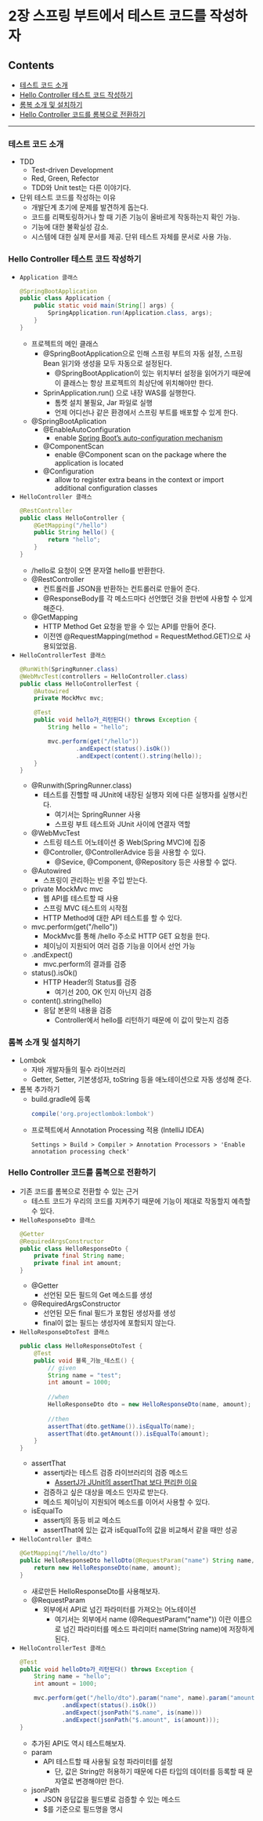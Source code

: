 # 2장 스프링 부트에서 테스트 코드를 작성하자

## Contents
- [테스트 코드 소개](#테스트-코드-소개)
- [Hello Controller 테스트 코드 작성하기](#Hello-Controller-테스트-코드-작성하기)
- [롬복 소개 및 설치하기](#롬복-소개-및-설치하기)
- [Hello Controller 코드를 롬복으로 전환하기](#Hello-Controller-코드를-롬복으로-전환하기)

---

### 테스트 코드 소개
- TDD
  - Test-driven Development
  - Red, Green, Refector
  - TDD와 Unit test는 다른 이야기다.
- 단위 테스트 코드를 작성하는 이유
  - 개발단계 초기에 문제를 발견하게 돕는다.
  - 코드를 리팩토링하거나 할 때 기존 기능이 올바르게 작동하는지 확인 가능.
  - 기능에 대한 불확실성 감소.
  - 시스템에 대한 실제 문서를 제공. 단위 테스트 자체를 문서로 사용 가능.

### Hello Controller 테스트 코드 작성하기
- `Application 클래스`
  ```java
  @SpringBootApplication
  public class Application {
      public static void main(String[] args) {
          SpringApplication.run(Application.class, args);
      }
  }
  ```
  - 프로젝트의 메인 클래스
    - @SpringBootApplication으로 인해 스프링 부트의 자동 설정, 스프링 Bean 읽기와 생성을 모두 자동으로 설정된다.
      - @SpringBootApplication이 있는 위치부터 설정을 읽어가기 때문에 이 클래스는 항상 프로젝트의 최상단에 위치해야만 한다.
    - SprinApplication.run() 으로 내장 WAS를 실행한다.
      - 톰켓 설치 불필요, Jar 파일로 실행
      - 언제 어디선나 같은 환경에서 스프링 부트를 배포할 수 있게 한다.
  - @SpringBootAplication
    - @EnableAutoConfiguration
      - enable [Spring Boot’s auto-configuration mechanism](https://docs.spring.io/spring-boot/docs/2.1.14.BUILD-SNAPSHOT/reference/html/using-boot-auto-configuration.html)
    - @ComponentScan
      - enable @Component scan on the package where the application is located
    - @Configuration
      - allow to register extra beans in the context or import additional configuration classes
- `HelloController 클래스`
  ```java
  @RestController
  public class HelloController {
      @GetMapping("/hello")
      public String hello() {
          return "hello";
      }
  }
  ```
  - /hello로 요청이 오면 문자열 hello를 반환한다.
  - @RestController
    - 컨트롤러를 JSON을 반환하는 컨트롤러로 만들어 준다.
    - @ResponseBody를 각 메소드마다 선언했던 것을 한번에 사용할 수 있게 해준다.
  - @GetMapping
    - HTTP Method Get 요청을 받을 수 있는 API를 만들어 준다.
    - 이전엔 @RequestMapping(method = RequestMethod.GET)으로 사용되었었음.
- `HelloControllerTest 클래스`
  ```java
  @RunWith(SpringRunner.class)
  @WebMvcTest(controllers = HelloController.class)
  public class HelloControllerTest {
      @Autowired
      private MockMvc mvc;

      @Test
      public void hello가_리턴된다() throws Exception {
          String hello = "hello";

          mvc.perform(get("/hello"))
                  .andExpect(status().isOk())
                  .andExpect(content().string(hello));
      }
  }
  ```
  - @Runwith(SpringRunner.class)
    - 테스트를 진핼할 때 JUnit에 내장된 실행자 외에 다른 실행자를 실행시킨다.
      - 여기서는 SpringRunner 사용
      - 스프링 부트 테스트와 JUnit 사이에 연결자 역할
  - @WebMvcTest
    - 스트링 테스트 어노테이션 중 Web(Spring MVC)에 집중
    - @Controller, @ControllerAdvice 등을 사용할 수 있다.
      - @Sevice, @Component, @Repository 등은 사용할 수 없다.
  - @Autowired
    - 스프링이 관리하는 빈을 주입 받는다.
  - private MockMvc mvc
    - 웹 API를 테스트할 때 사용
    - 스프링 MVC 테스트의 시작점
    - HTTP Method에 대한 API 테스트를 할 수 있다.
  - mvc.perform(get("/hello"))
    - MockMvc를 통해 /hello 주소로 HTTP GET 요청을 한다.
    - 체이닝이 지원되어 여러 검증 기능을 이어서 선언 가능
  - .andExpect()
    - mvc.perform의 결과를 검증
  - status().isOk()
    - HTTP Header의 Status를 검증
      - 여기선 200, OK 인지 아닌지 검증
  - content().string(hello)
    - 응답 본문의 내용을 검증
      - Controller에서 hello를 리턴하기 때문에 이 값이 맞는지 검증

### 롬복 소개 및 설치하기
- Lombok
  - 자바 개발자들의 필수 라이브러리
  - Getter, Setter, 기본생성자, toString 등을 애노테이션으로 자동 생성해 준다.
- 롬복 추가하기
  - build.gradle에 등록
    ```gradle
    compile('org.projectlombok:lombok')
    ```
  - 프로젝트에서 Annotation Processing 적용 (IntelliJ IDEA)
    ```
    Settings > Build > Compiler > Annotation Processors > 'Enable annotation processing check'
    ```

### Hello Controller 코드를 롬복으로 전환하기
- 기존 코드를 롬복으로 전환할 수 있는 근거
  - 테스트 코드가 우리의 코드를 지켜주기 때문에 기능이 제대로 작동할지 예측할 수 있다.
- `HelloResponseDto 클래스`
  ```java
  @Getter
  @RequiredArgsConstructor
  public class HelloResponseDto {
      private final String name;
      private final int amount;
  }
  ```
  - @Getter
    - 선언된 모든 필드의 Get 메소드를 생성
  - @RequiredArgsConstructor
    - 선언된 모든 final 필드가 포함된 생성자를 생성
    - final이 없는 필드는 생성자에 포함되지 않는다.
- `HelloResponseDtoTest 클래스`
  ```java
  public class HelloResponseDtoTest {
      @Test
      public void 블록_기능_테스트() {
          // given
          String name = "test";
          int amount = 1000;
          
          //when
          HelloResponseDto dto = new HelloResponseDto(name, amount);
          
          //then
          assertThat(dto.getName()).isEqualTo(name);
          assertThat(dto.getAmount()).isEqualTo(amount);
      }
  }
  ```
  - assertThat
    - assertj라는 테스트 검증 라이브러리의 검증 메소드
      - [AssertJ가 JUnit의 assertThat 보다 편리한 이유
](https://www.youtube.com/watch?v=zLx_fI24UXM)
    - 검증하고 싶은 대상을 메소드 인자로 받는다.
    - 메소드 체이닝이 지원되어 메소드를 이어서 사용할 수 있다.
  - isEqualTo
    - assertj의 동등 비교 메소드
    - assertThat에 있는 값과 isEqualTo의 값을 비교해서 같을 때만 성공
- `HelloController 클래스`
  ```java
  @GetMapping("/hello/dto")
  public HelloResponseDto helloDto(@RequestParam("name") String name, @RequestParam("amount") int amount) {
      return new HelloResponseDto(name, amount);
  }
  ```
  - 새로만든 HelloResponseDto를 사용해보자.
  - @RequestParam
    - 외부에서 API로 넘긴 파라미터를 가져오는 어노테이션
      - 여기서는 외부에서 name (@RequestParam("name")) 이란 이름으로 넘긴 파라미터를 메소드 파리미터 name(String name)에 저장하게 된다.
- `HelloControllerTest 클래스`
  ```java
  @Test
  public void helloDto가_리턴된다() throws Exception {
      String name = "hello";
      int amount = 1000;

      mvc.perform(get("/hello/dto").param("name", name).param("amount", String.valueOf(amount)))
              .andExpect(status().isOk())
              .andExpect(jsonPath("$.name", is(name)))
              .andExpect(jsonPath("$.amount", is(amount)));
  }
  ```
  - 추가된 API도 역시 테스트해보자.
  - param
    - API 테스트할 때 사용될 요청 파라미터를 설정
      - 단, 값은 String만 허용하기 때문에 다른 타입의 데이터를 등록할 때 문자열로 변경해야만 한다.
  - jsonPath
    - JSON 응답값을 필드별로 검증할 수 있는 메소드
    - $를 기준으로 필드명을 명시
